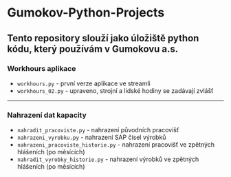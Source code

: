 # Gumokov-Python-Projects
Tento repository slouží jako úložiště python kódu, který používám v Gumokovu a.s.
---
### Workhours aplikace
- `workhours.py` - první verze aplikace ve streamli
- `workhours_02.py` - upraveno, strojní a lidské hodiny se zadávají zvlášť
---
### Nahrazení dat kapacity
- `nahradit_pracoviste.py` - nahrazení původních pracovišť
- `nahrazeni_vyrobku.py` - nahrazení SAP čísel výrobků
- `nahrazeni_pracoviste_historie.py` - nahrazení pracovišť ve zpětných hlášeních (po měsících)
- `nahradit_vyrobky_historie.py` - nahrazení výrobků ve zpětných hlášeních (po měsících)
